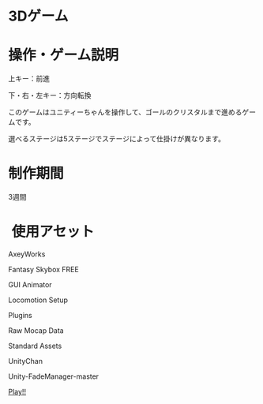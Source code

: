 # 3Dゲーム

# 操作・ゲーム説明

上キー：前進

下・右・左キー：方向転換

このゲームはユニティーちゃんを操作して、ゴールのクリスタルまで進めるゲームです。

選べるステージは5ステージでステージによって仕掛けが異なります。

# 制作期間

3週間

#  使用アセット

AxeyWorks

Fantasy Skybox FREE

GUI Animator

Locomotion Setup

Plugins

Raw Mocap Data

Standard Assets

UnityChan

Unity-FadeManager-master

[Play!!](https://furukawasyunngo.github.io/FinalReport/web-gl/)
